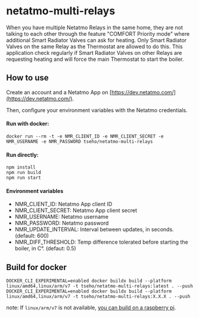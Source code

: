 # netatmo-multi-relays

When you have multiple Netatmo Relays in the same home, they are not talking to each other through the feature
"COMFORT Priority mode" where additional Smart Radiator Valves can ask for heating.
Only Smart Radiator Valves on the same Relay as the Thermostat are allowed to do this.
This application check regularly if Smart Radiator Valves on other Relays are requesting heating and will force
the main Thermostat to start the boiler.

## How to use

Create an account and a Netatmo App on [https://dev.netatmo.com/](https://dev.netatmo.com/).

Then, configure your environment variables with the Netatmo credentials.

#### Run with docker:
```
docker run --rm -t -e NMR_CLIENT_ID -e NMR_CLIENT_SECRET -e NMR_USERNAME -e NMR_PASSWORD tseho/netatmo-multi-relays
```

#### Run directly:
```
npm install
npm run build
npm run start
```

#### Environment variables

- NMR_CLIENT_ID: Netatmo App client ID
- NMR_CLIENT_SECRET: Netatmo App client secret
- NMR_USERNAME: Netatmo username
- NMR_PASSWORD: Netatmo password
- NMR_UPDATE_INTERVAL: Interval between updates, in seconds. (default: 600)
- NMR_DIFF_THRESHOLD: Temp difference tolerated before starting the boiler, in C°. (defaut: 0.5)


## Build for docker

```
DOCKER_CLI_EXPERIMENTAL=enabled docker buildx build --platform linux/amd64,linux/arm/v7 -t tseho/netatmo-multi-relays:latest . --push
DOCKER_CLI_EXPERIMENTAL=enabled docker buildx build --platform linux/amd64,linux/arm/v7 -t tseho/netatmo-multi-relays:X.X.X . --push
```
note: If `linux/arm/v7` is not available, [you can build on a raspberry pi](https://github.com/docker/buildx/issues/151).
